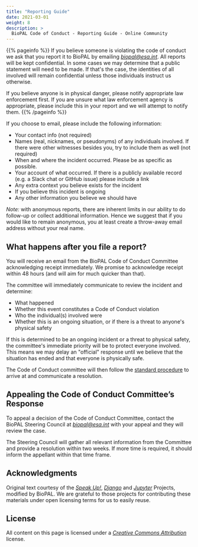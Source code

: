 ```yaml
---
title: "Reporting Guide"
date: 2021-03-01
weight: 8
description: >
  BioPAL Code of Conduct - Reporting Guide - Online Community
---
```


{{% pageinfo %}}
If you believe someone is violating the code of conduct we ask that you report
it to BioPAL by emailing
[*biopal@esa.int*](mailto:biopal@esa.int). All reports will be kept
confidential. In some cases we may determine that a public statement will need
to be made. If that's the case, the identities of all involved will remain
confidential unless those individuals instruct us otherwise.

If you believe anyone is in physical danger, please notify appropriate law
enforcement first. If you are unsure what law enforcement agency is appropriate,
please include this in your report and we will attempt to notify them.
{{% /pageinfo %}}

If you choose to email, please include the following
information:

* Your contact info (not required)
* Names (real, nicknames, or pseudonyms) of any individuals involved. If there
  were other witnesses besides you, try to include them as well (not required)
* When and where the incident occurred. Please be as specific as possible.
* Your account of what occurred. If there is a publicly available record (e.g. a
  Slack chat or GitHub issue) please include a link
* Any extra context you believe exists for the incident
* If you believe this incident is ongoing
* Any other information you believe we should have

*Note:* with anonymous reports, there are inherent limits in our ability to do
follow-up or collect additional information.  Hence we suggest that if you
would like to remain anonymous, you at least create a throw-away email address
without your real name.

## What happens after you file a report?

You will receive an email from the BioPAL Code of Conduct Committee
acknowledging receipt immediately. We promise to acknowledge receipt within 48
hours (and will aim for much quicker than that).

The committee will immediately communicate to review the incident and determine:
* What happened
* Whether this event constitutes a Code of Conduct violation
* Who the individual(s) involved were
* Whether this is an ongoing situation, or if there is a threat to anyone's
  physical safety

If this is determined to be an ongoing incident or a threat to physical safety,
the committee's immediate priority will be to protect everyone involved. This
means we may delay an "official" response until we believe that the situation
has ended and that everyone is physically safe.

The Code of Conduct committee will then follow the
[standard procedure](/docs/contribution_guidelines/coc/enforcement/#resolutions) to arrive at and
communicate a resolution.


## Appealing the Code of Conduct Committee’s Response

To appeal a decision of the Code of Conduct Committee, contact the BioPAL
Steering Council at
[*biopal@esa.int*](mailto:biopal@esa.int) with your
appeal and they will review the case.

The Steering Council will gather all relevant information from the Committee
and provide a resolution within two weeks.  If more time is required, it should
inform the appellant within that time frame.

## Acknowledgments

Original text courtesy of the [*Speak
Up!*](http://web.archive.org/web/20141109123859/http://speakup.io/coc.html), [*Django*](https://www.djangoproject.com/conduct) and [*Jupyter*](https://jupyter.org/governance/conduct/code_of_conduct.html) Projects,
modified by BioPAL.  We are grateful to those projects for contributing these materials under open licensing terms for us to easily reuse.


## License

All content on this page is licensed under a [*Creative Commons
Attribution*](http://creativecommons.org/licenses/by/3.0/) license.